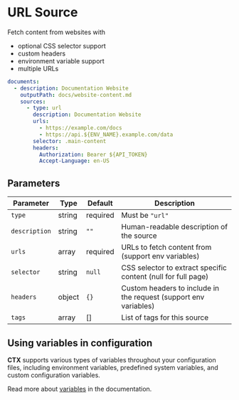 # URL Source

Fetch content from websites with

- optional CSS selector support
- custom headers
- environment variable support
- multiple URLs

```yaml
documents:
  - description: Documentation Website
    outputPath: docs/website-content.md
    sources:
      - type: url
        description: Documentation Website
        urls:
          - https://example.com/docs
          - https://api.${ENV_NAME}.example.com/data
        selector: .main-content
        headers:
          Authorization: Bearer ${API_TOKEN}
          Accept-Language: en-US
```

## Parameters

| Parameter     | Type   | Default  | Description                                                      |
|---------------|--------|----------|------------------------------------------------------------------|
| `type`        | string | required | Must be `"url"`                                                  |
| `description` | string | `""`     | Human-readable description of the source                         |
| `urls`        | array  | required | URLs to fetch content from (support env variables)               |
| `selector`    | string | `null`   | CSS selector to extract specific content (null for full page)    |
| `headers`     | object | `{}`     | Custom headers to include in the request (support env variables) |
| `tags`        | array  | []       | List of tags for this source                                     |

## Using variables in configuration

**CTX** supports various types of variables throughout your configuration files, including environment
variables, predefined system variables, and custom configuration variables.

Read more about [variables](./variables.md) in the documentation.